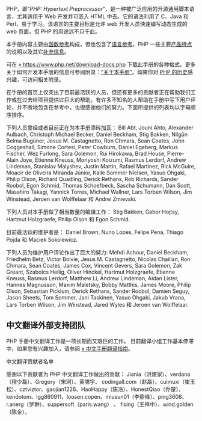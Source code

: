 PHP，即“*PHP: Hypertext
Preprocessor*”，是一种被广泛应用的开源通用脚本语言，尤其适用于 Web
开发并可嵌入 HTML 中去。它的语法利用了 C、Java 和
Perl，易于学习。该语言的主要目标是允许 web 开发人员快速编写动态生成的
web 页面，但 PHP 的用途远不只于此。

本手册内容主要由<a href="/funcref.html" class="link">函数参考</a>构成，但也包含了<a href="/langref.html" class="link">语言参考</a>，PHP
一些主要<a href="/features.html" class="link">产品特点</a>的说明以及其它<a href="/appendices.html" class="link">补充信息</a>。

可在
<a href="https://www.php.net/download-docs.php" class="link external">» https://www.php.net/download-docs.php</a>
下载此手册的各种格式。更多关于如何开发本手册的信息可参阅附录：<a href="/about.html" class="link">“关于本手册”</a>。如果你对
<a href="/history.html" class="link">PHP 的历史</a>感兴趣，可访问相关附录。

在手册的首页上仅突出了目前最活跃的人员，但还有更多的贡献者正在帮助我们工作或在过去给项目提供过巨大的帮助。有许多不知名的人帮助在手册中写下用户评论，并不断地包含在参考中，也很感谢他们的努力。下面所提供的列表均以字母顺序排序。

下列人员曾经或者目前正在为本手册添砖加瓦： Bill Abt, Jouni Ahto,
Alexander Aulbach, Christoph Michael Becker, Daniel Beckham, Stig
Bakken, Nilgün Belma Bugüner, Jesus M. Castagnetto, Ron Chmara, Sean
Coates, John Coggeshall, Simone Cortesi, Peter Cowburn, Daniel Egeberg,
Markus Fischer, Wez Furlong, Sara Golemon, Rui Hirokawa, Brad House,
Pierre-Alain Joye, Etienne Kneuss, Moriyoshi Koizumi, Rasmus Lerdorf,
Andrew Lindeman, Stanislav Malyshev, Justin Martin, Rafael Martinez,
Rick McGuire, Moacir de Oliveira Miranda Júnior, Kalle Sommer Nielsen,
Yasuo Ohgaki, Philip Olson, Richard Quadling, Derick Rethans, Rob
Richards, Sander Roobol, Egon Schmid, Thomas Schoefbeck, Sascha
Schumann, Dan Scott, Masahiro Takagi, Yannick Torres, Michael Wallner,
Lars Torben Wilson, Jim Winstead, Jeroen van Wolffelaar 和 Andrei
Zmievski.

下列人员对本手册做了相当数量的编辑工作： Stig Bakken, Gabor Hojtsy,
Hartmut Holzgraefe, Philip Olson 和 Egon Schmid.

目前最活跃的维护者是： Daniel Brown, Nuno Lopes, Felipe Pena, Thiago
Pojda 和 Maciek Sokolewicz.

下列人员为维护用户评论作出了巨大的努力: Mehdi Achour, Daniel Beckham,
Friedhelm Betz, Victor Boivie, Jesus M. Castagnetto, Nicolas Chaillan,
Ron Chmara, Sean Coates, James Cox, Vincent Gevers, Sara Golemon, Zak
Greant, Szabolcs Heilig, Oliver Hinckel, Hartmut Holzgraefe, Etienne
Kneuss, Rasmus Lerdorf, Matthew Li, Andrew Lindeman, Aidan Lister,
Hannes Magnusson, Maxim Maletsky, Bobby Matthis, James Moore, Philip
Olson, Sebastian Picklum, Derick Rethans, Sander Roobol, Damien Seguy,
Jason Sheets, Tom Sommer, Jani Taskinen, Yasuo Ohgaki, Jakub Vrana, Lars
Torben Wilson, Jim Winstead, Jared Wyles 和 Jeroen van Wolffelaar.

中文翻译外部支持团队
--------------------

PHP 手册中文翻译工作是一项长期而又艰巨的工作。
目前翻译小组工作基本停滞中，如果您有兴趣加入，请参阅
<a href="https://github.com/bolechen/phpdoc-zh" class="link external">» 中文手册翻译指南</a>。

中文翻译贡献者名单

感谢以下贡献者为 PHP 中文翻译工作做出的贡献：
Jiania（洪建家）、verdana（穆少磊）、Gregory（宋琪）、黄啸宇、
codingall.com（赵磊）、cuimuxi（崔玉松）、cztviztor、gaojian1226、HaoHappy（陈浩）、HonestQiao（乔楚）、
kendotom、lgg860911、loosen.copen、miusun01（李鼎峰）、ping3608、r.anerg（罗翀）、suppersoft（paris.wang）
、 fising（王祥中）、wind.golden（陈金）。
